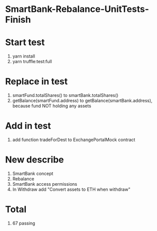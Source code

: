 # SmartBank-Rebalance-UnitTests-Finish

# Start test
1) yarn install
2) yarn truffle:test:full

# Replace in test
1) smartFund.totalShares() to smartBank.totalShares()
2) getBalance(smartFund.address) to getBalance(smartBank.address), because fund NOT holding any assets

# Add in test
1) add function tradeForDest to ExchangePortalMock contract

# New describe
1) SmartBank concept
2) Rebalance
3) SmartBank access permissions
4) In Withdraw add "Convert assets to ETH when withdraw"

# Total
1) 67 passing
